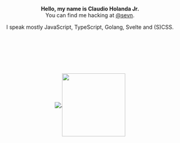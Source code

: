 <br><br><br><br><br>

<p align="center">
  <b>Hello, my name is Claudio Holanda Jr.</b><br>
  You can find me hacking at <a href="https://github.com/sevn">@sevn</a>.
</p>

<p align="center">
  I speak mostly JavaScript, TypeScript, Golang, Svelte and (S)CSS.
</p>

<br><br><br><br><br>

<p align="center">
  <a href="https://github.com/rafaelangical/github-readme-stats">
    <img
      align="center"
      src="https://github-readme-stats.vercel.app/api/top-langs/?username=kazzkiq&layout=compact&theme=noctis_minimus&count_private=true"
    />
  </a>
  <a href="https://github.com/rafaelangical/github-readme-stats">
    <img
      align="center"
      height="165"
      src="https://github-readme-stats.vercel.app/api?username=kazzkiq&show_icons=true&theme=noctis_minimus&count_private=true"
    />
  </a>
</p>
